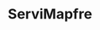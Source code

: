 ---
title: "ServiMapfre"
url: /ciudad-autonoma-de-buenos-aires/servimapfre/
shop: reparación de automóviles
---